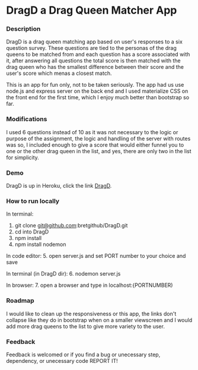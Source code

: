 # DragD a Drag Queen Matcher App

### Description

DragD is a drag queen matching app based on user's responses to a six question survey. These questions are tied to the personas of the drag queens to be matched from and each question has a score associated with it, after answering all questions the total score is then matched with the drag queen who has the smallest difference between their score and the user's score which menas a closest match. 

This is an app for fun only, not to be taken seriously. The app had us use node.js and express server on the back end and I used materialize CSS on the front end for the first time, which I enjoy much better than bootstrap so far. 

### Modifications

I used 6 questions instead of 10 as it was not necessary to the logic or purpose of the assignment, the logic and handling of the server with routes was so, I included enough to give a score that would either funnel you to one or the other drag queen in the list, and yes, there are only two in the list for simplicity. 

### Demo

DragD is up in Heroku, click the link [DragD](https://calm-inlet-44223.herokuapp.com/).

### How to run locally

In terminal:
1. git clone git@github.com:bretgithub/DragD.git
2. cd into DragD
3. npm install
4. npm install nodemon

In code editor:
5. open server.js and set PORT number to your choice and save

In terminal (in DragD dir):
6. nodemon server.js

In browser:
7. open a browser and type in localhost:{PORTNUMBER)


### Roadmap

I would like to clean up the responsiveness or this app, the links don't collapse like they do in bootstrap when on a smaller viewscreen and I would add more drag queens to the list to give more variety to the user. 

### Feedback

Feedback is welcomed or if you find a bug or unecessary step, dependency, or unecessary code REPORT IT!
